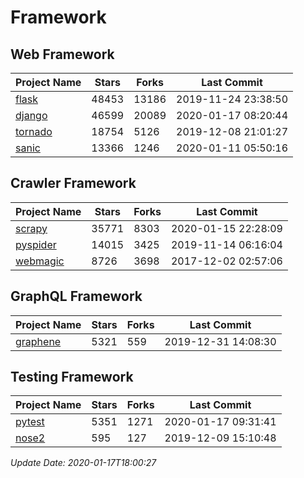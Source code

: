 # Framework

## Web Framework

| Project Name | Stars | Forks | Last Commit |
| ------------ | ----- | ----- | ----------- |
| [flask](https://github.com/pallets/flask) | 48453 | 13186 | 2019-11-24 23:38:50 |
| [django](https://github.com/django/django) | 46599 | 20089 | 2020-01-17 08:20:44 |
| [tornado](https://github.com/tornadoweb/tornado) | 18754 | 5126 | 2019-12-08 21:01:27 |
| [sanic](https://github.com/huge-success/sanic) | 13366 | 1246 | 2020-01-11 05:50:16 |

## Crawler Framework

| Project Name | Stars | Forks | Last Commit |
| ------------ | ----- | ----- | ----------- |
| [scrapy](https://github.com/scrapy/scrapy) | 35771 | 8303 | 2020-01-15 22:28:09 |
| [pyspider](https://github.com/binux/pyspider) | 14015 | 3425 | 2019-11-14 06:16:04 |
| [webmagic](https://github.com/code4craft/webmagic) | 8726 | 3698 | 2017-12-02 02:57:06 |

## GraphQL Framework

| Project Name | Stars | Forks | Last Commit |
| ------------ | ----- | ----- | ----------- |
| [graphene](https://github.com/graphql-python/graphene) | 5321 | 559 | 2019-12-31 14:08:30 |

## Testing Framework

| Project Name | Stars | Forks | Last Commit |
| ------------ | ----- | ----- | ----------- |
| [pytest](https://github.com/pytest-dev/pytest) | 5351 | 1271 | 2020-01-17 09:31:41 |
| [nose2](https://github.com/nose-devs/nose2) | 595 | 127 | 2019-12-09 15:10:48 |

*Update Date: 2020-01-17T18:00:27*